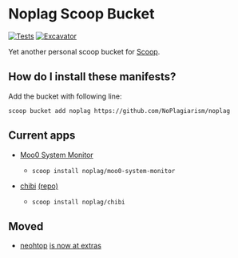 # Noplag Scoop Bucket


[![Tests](https://github.com/NoPlagiarism/noplag/actions/workflows/ci.yml/badge.svg)](https://github.com/NoPlagiarism/noplag/actions/workflows/ci.yml) [![Excavator](https://github.com/NoPlagiarism/noplag/actions/workflows/excavator.yml/badge.svg)](https://github.com/NoPlagiarism/noplag/actions/workflows/excavator.yml)

Yet another personal scoop bucket for [Scoop](https://scoop.sh).

## How do I install these manifests?

Add the bucket with following line:

```pwsh
scoop bucket add noplag https://github.com/NoPlagiarism/noplag
```

## Current apps

- [Moo0 System Monitor](https://www.moo0.com/software/SystemMonitor/)

  - ```pwsh
    scoop install noplag/moo0-system-monitor
    ```

- [chibi](https://chibi-cli.pages.dev/) [(repo)](https://github.com/CosmicPredator/chibi-cli)

  - ```pwsh
    scoop install noplag/chibi
    ```

## Moved

- [neohtop](https://github.com/Abdenasser/neohtop) [is now at extras](https://scoop.sh/#/apps?q=neohtop&id=b3001b621a659c4a3e1b98bd45ed918628ee8d62)
